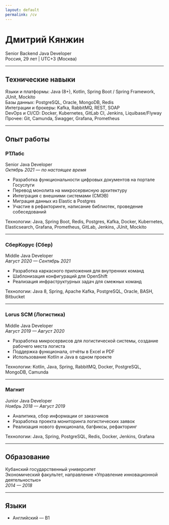 ```yaml
---
layout: default
permalink: /cv
---
```


# Дмитрий Кянжин
Senior Backend Java Developer  
Россия, 29 лет | UTC+3 (Москва)

---

## Технические навыки

Языки и платформы: Java (8+), Kotlin, Spring Boot / Spring Framework, JUnit, Mockito  
Базы данных: PostgreSQL, Oracle, MongoDB, Redis  
Интеграции и брокеры: Kafka, RabbitMQ, REST, SOAP  
DevOps и CI/CD: Docker, Kubernetes, GitLab CI, Jenkins, Liquibase/Flyway  
Прочее: Git, Camunda, Swagger, Grafana, Prometheus

---

## Опыт работы

### РТЛабс
Senior Java Developer  
_Октябрь 2021 — по настоящее время_

- Разработка функциональности цифровых документов на портале Госуслуги
- Перевод монолита на микросервисную архитектуру
- Интеграция с внешними системами (СМЭВ)
- Миграция данных из Elastic в Postgres
- Участие в рефакторинге, написание библиотек, проведение собеседований

Технологии: Java, Spring Boot, Redis, Postgres, Kafka, Docker, Kubernetes, Elasticsearch, Grafana, Prometheus, GitLab, Jenkins, JUnit, Mockito

---

### СберКорус (Сбер)
Middle Java Developer  
_Август 2020 — Сентябрь 2021_

- Разработка каркасного приложения для внутренних команд
- Шаблонизация конфигураций для OpenShift
- Реализация инфраструктурных задач для смежных команд

Технологии: Java 8, Spring, Apache Kafka, PostgreSQL, Oracle, BASH, Bitbucket

---

### Lorus SCM (Логистика)
Middle Java Developer  
_Август 2019 — Август 2020_

- Разработка микросервисов для логистической системы, создание рабочего места логиста
- Поддержка функционала, отчёты в Excel и PDF
- Использование Kotlin и Java в одном проекте

Технологии: Kotlin, Java, Spring, RabbitMQ, Docker, PostgreSQL, MongoDB, Camunda

---

### Магнит
Junior Java Developer  
_Ноябрь 2018 — Август 2019_

- Аналитика, сбор информации от заказчиков
- Разработка проекта мониторинга логистических заявок
- Реализация нового функционала, багфиксы, рефакторинг

Технологии: Java, Spring, PostgreSQL, Redis, Docker, Jenkins, Grafana

---

## Образование

Кубанский государственный университет  
Экономический факультет, направление «Управление инновационной деятельностью»  
_2014 — 2018_

---

## Языки

- Английский — B1
